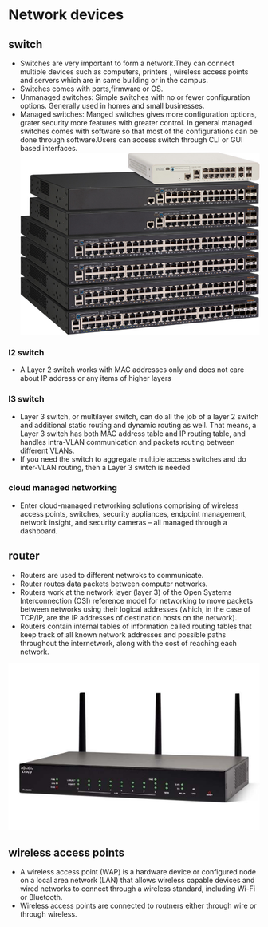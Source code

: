 # Network devices

## switch

- Switches are very important to form a network.They can connect multiple devices such as computers, printers , wireless access points and servers which are in same building or in the campus.
- Switches comes with ports,firmware or OS.
- Unmanaged switches: Simple switches with no or fewer configuration options. Generally used in homes and small businesses.
- Managed switches: Manged switches gives more configuration options, grater security more features with greater control. In general managed switches comes with software so that most of the configurations can be done through software.Users can access switch through CLI or GUI based interfaces.
![Image](images/switch.jpeg)
  
### l2 switch

- A Layer 2 switch works with MAC addresses only and does not care about IP address or any items of higher layers

### l3 switch

- Layer 3 switch, or multilayer switch, can do all the job of a layer 2 switch and additional static routing and dynamic routing as well. That means, a Layer 3 switch has both MAC address table and IP routing table, and handles intra-VLAN communication and packets routing between different VLANs. 
- If you need the switch to aggregate multiple access switches and do inter-VLAN routing, then a Layer 3 switch is needed

### cloud managed networking

- Enter cloud-managed networking solutions comprising of wireless access points, switches, security appliances, endpoint management, network insight, and security cameras – all managed through a dashboard.

## router

- Routers are used to different netwroks to communicate.
- Router routes data packets between computer networks.
- Routers work at the network layer (layer 3) of the Open Systems Interconnection (OSI) reference model for networking to move packets between networks using their logical addresses (which, in the case of TCP/IP, are the IP addresses of destination hosts on the network). 
- Routers contain internal tables of information called routing tables that keep track of all known network addresses and possible paths throughout the internetwork, along with the cost of reaching each network.

![Image](images/router.jpg)

## wireless access points

- A wireless access point (WAP) is a hardware device or configured node on a local area network (LAN) that allows wireless capable devices and wired networks to connect through a wireless standard, including Wi-Fi or Bluetooth.
- Wireless access points are connected to routners either through wire or through wireless.
